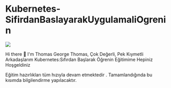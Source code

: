 # Kubernetes-SifirdanBaslayarakUygulamaliOgrenin

<html>
<body>

<p>
<img src="https://kubernetes.io/images/kubernetes-horizontal-color.png">
</a>
</p>
Hi there 👋 I'm Thomas George Thomas,
</body>
</html>
Çok Değerli, Pek Kıymetli Arkadaşlarım Kubernetes:Sıfırdan Başlarak Öğrenin Eğitimime Hepiniz Hoşgeldiniz 

Eğitim hazırlıkları tüm hızıyla devam etmektedir . Tamamlandığında bu kısımda bilgilendirme yapılacaktır.


